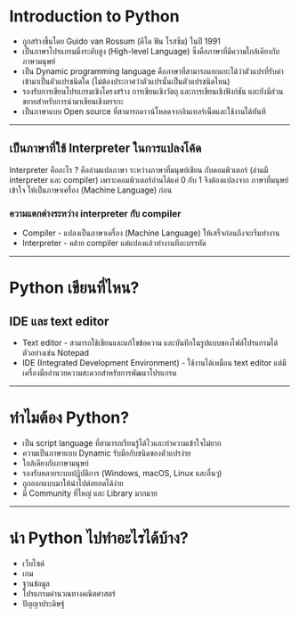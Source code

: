 # Introduction to Python

<ul>
    <li>ถูกสร้างขึ้นโดย Guido van Rossum (คีโด ฟัน โรสซึม) ในปี 1991</li>
    <li>เป็นภาษาโปรแกรมมิ่งระดับสูง (High-level Language) ซึ่งคือภาษาที่มีความใกล้เคียงกับภาษามนุษย์</li>
    <li>เป็น Dynamic programming language คือภาษาที่สามารถแยกแยะได้ว่าตัวแปรที่รับค่าเข้ามาเป็นตัวแปรชนิดใด (ไม่ต้องประกาศว่าตัวแปรนั้นเป็นตัวแปรชนิดไหน)</li>
    <li>รองรับการเขียนโปรแกรมเชิงโครงสร้าง การเขียนเชิงวัตถุ และการเขียนเชิงฟังก์ชัน และยังมีส่วนขยายสำหรับการนำมาเขียนเชิงตรรกะ</li>
    <li>เป็นภาษาแบบ Open source ที่สามารถดาวน์โหลดจากอินเทอร์เน็ตและใช้งานได้ทันที</li>
</ul>

--- 

## เป็นภาษาที่ใช้ Interpreter ในการแปลงโค้ด

Interpreter คืออะไร ? คือล่ามแปลภาษา ระหว่างภาษาที่มนุษย์เขียน กับคอมพิวเตอร์ (ล่ามมี interpreter และ compiler)
	เพราะคอมพิวเตอร์อ่านได้แค่ 0 กับ 1 จึงต้องแปลงจาก ภาษาที่มนุษย์เข้าใจ ให้เป็นภาษาเครื่อง (Machine Language) ก่อน
### ความแตกต่างระหว่าง interpreter กับ compiler

<ul>
    <li>Compiler - แปลงเป็นภาษาเครื่อง (Machine Language) ให้เสร็จก่อนถึงจะเริ่มทำงาน</li>
    <li>Interpreter - คล้าย compiler แต่แปลงแล้วทำงานทีละบรรทัด</li>
</ul>

---

# Python เขียนที่ไหน?
## IDE และ text editor
<ul>
    <li>Text editor - สามารถใช้เขียนและแก้ไขข้อความ และบันทึกในรูปแบบของไฟล์โปรแกรมได้ ตัวอย่างเช่น Notepad</li>
    <li>IDE (Integrated Development Environment) - ใช้งานได้เหมือน text editor แต่มีเครื่องมืออำนวยความสะดวกสำหรับการพัฒนาโปรแกรม</li>
</ul>

---

# ทำไมต้อง Python?
<ul>
    <li>เป็น script language ที่สามารถเรียนรู้ได้ไวและทำความเข้าใจไม่ยาก</li>
    <li>ความเป็นภาษาแบบ Dynamic รับมือกับชนิดของตัวแปรง่าย</li>
    <li>ใกล้เคียงกับภาษามนุษย์</li>
    <li>รองรับหลายระบบปฏิบัติการ (Windows, macOS, Linux และอื่นๆ)</li>
    <li>ถูกออกแบบมาให้นำไปต่อยอดได้ง่าย</li>
    <li>มี Community ที่ใหญ่ และ Library มากมาย</li>
</ul>

---

# นำ Python ไปทำอะไรได้บ้าง?
<ul>
    <li>เว็บไซต์</li>
    <li>เกม</li>
    <li>ฐานข้อมูล</li>
    <li>โปรแกรมคำนวณทางคณิตศาสตร์</li>
    <li>ปัญญาประดิษฐ์</li>
</ul>
